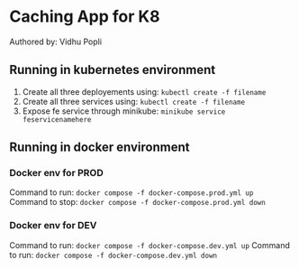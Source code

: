 # Caching App for K8

Authored by: Vidhu Popli

## Running in kubernetes environment

1. Create all three deployements using: `kubectl create -f filename`
2. Create all three services using: `kubectl create -f filename`
3. Expose fe service through minikube: `minikube service feservicenamehere`

## Running in docker environment

### Docker env for PROD

Command to run: `docker compose -f docker-compose.prod.yml up`
Command to stop: `docker compose -f docker-compose.prod.yml down`

### Docker env for DEV

Command to run: `docker compose -f docker-compose.dev.yml up`
Command to run: `docker compose -f docker-compose.dev.yml down`
